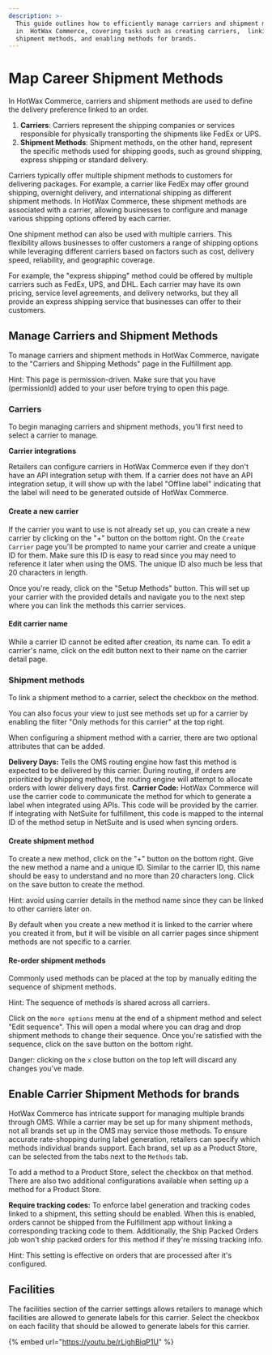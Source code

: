 ```yaml
---
description: >-
  This guide outlines how to efficiently manage carriers and shipment methods
  in  HotWax Commerce, covering tasks such as creating carriers,  linking
  shipment methods, and enabling methods for brands.
---
```


# Map Career Shipment Methods

In HotWax Commerce, carriers and shipment methods are used to define the delivery preference linked to an order.

1. **Carriers**: Carriers represent the shipping companies or services responsible for physically transporting the shipments like FedEx or UPS.
2. **Shipment Methods**: Shipment methods, on the other hand, represent the specific methods used for shipping goods, such as ground shipping, express shipping or standard delivery.

Carriers typically offer multiple shipment methods to customers for delivering packages. For example, a carrier like FedEx may offer ground shipping, overnight delivery, and international shipping as different shipment methods. In HotWax Commerce, these shipment methods are associated with a carrier, allowing businesses to configure and manage various shipping options offered by each carrier.

One shipment method can also be used with multiple carriers. This flexibility allows businesses to offer customers a range of shipping options while leveraging different carriers based on factors such as cost, delivery speed, reliability, and geographic coverage.

For example, the "express shipping" method could be offered by multiple carriers such as FedEx, UPS, and DHL. Each carrier may have its own pricing, service level agreements, and delivery networks, but they all provide an express shipping service that businesses can offer to their customers.

## Manage Carriers and Shipment Methods

To manage carriers and shipment methods in HotWax Commerce, navigate to the "Carriers and Shipping Methods" page in the Fulfillment app.

Hint: This page is permission-driven. Make sure that you have (permissionId) added to your user before trying to open this page.

### Carriers

To begin managing carriers and shipment methods, you'll first need to select a carrier to manage.

**Carrier integrations**

Retailers can configure carriers in HotWax Commerce even if they don't have an API integration setup with them. If a carrier does not have an API integration setup, it will show up with the label "Offline label" indicating that the label will need to be generated outside of HotWax Commerce.

#### Create a new carrier

If the carrier you want to use is not already set up, you can create a new carrier by clicking on the "+" button on the bottom right. On the `Create Carrier` page you'll be prompted to name your carrier and create a unique ID for them. Make sure this ID is easy to read since you may need to reference it later when using the OMS. The unique ID also much be less that 20 characters in length.

Once you're ready, click on the "Setup Methods" button. This will set up your carrier with the provided details and navigate you to the next step where you can link the methods this carrier services.

#### Edit carrier name

While a carrier ID cannot be edited after creation, its name can. To edit a carrier's name, click on the edit button next to their name on the carrier detail page.

### Shipment methods

To link a shipment method to a carrier, select the checkbox on the method.

You can also focus your view to just see methods set up for a carrier by enabling the filter "Only methods for this carrier" at the top right.

When configuring a shipment method with a carrier, there are two optional attributes that can be added.

**Delivery Days:** Tells the OMS routing engine how fast this method is expected to be delivered by this carrier. During routing, if orders are prioritized by shipping method, the routing engine will attempt to allocate orders with lower delivery days first. **Carrier Code:** HotWax Commerce will use the carrier code to communicate the method for which to generate a label when integrated using APIs. This code will be provided by the carrier. If integrating with NetSuite for fulfillment, this code is mapped to the internal ID of the method setup in NetSuite and is used when syncing orders.

#### Create shipment method

To create a new method, click on the "+" button on the bottom right. Give the new method a name and a unique ID. Similar to the carrier ID, this name should be easy to understand and no more than 20 characters long. Click on the save button to create the method.

Hint: avoid using carrier details in the method name since they can be linked to other carriers later on.

By default when you create a new method it is linked to the carrier where you created it from, but it will be visible on all carrier pages since shipment methods are not specific to a carrier.

#### Re-order shipment methods

Commonly used methods can be placed at the top by manually editing the sequence of shipment methods.

Hint: The sequence of methods is shared across all carriers.

Click on the `more options` menu at the end of a shipment method and select "Edit sequence". This will open a modal where you can drag and drop shipment methods to change their sequence. Once you're satisfied with the sequence, click on the save button on the bottom right.

Danger: clicking on the `x` close button on the top left will discard any changes you've made.

## Enable Carrier Shipment Methods for brands

HotWax Commerce has intricate support for managing multiple brands through OMS. While a carrier may be set up for many shipment methods, not all brands set up in the OMS may service those methods. To ensure accurate rate-shopping during label generation, retailers can specify which methods individual brands support. Each brand, set up as a Product Store, can be selected from the tabs next to the `Methods` tab.

To add a method to a Product Store, select the checkbox on that method. There are also two additional configurations available when setting up a method for a Product Store.

**Require tracking codes:** To enforce label generation and tracking codes linked to a shipment, this setting should be enabled. When this is enabled, orders cannot be shipped from the Fulfillment app without linking a corresponding tracking code to them. Additionally, the Ship Packed Orders job won't ship packed orders for this method if they're missing tracking info.

Hint: This setting is effective on orders that are processed after it's configured.

## Facilities

The facilities section of the carrier settings allows retailers to manage which facilities are allowed to generate labels for this carrier. Select the checkbox on each facility that should be allowed to generate labels for this carrier.

{% embed url="https://youtu.be/rLighBiqP1U" %}

